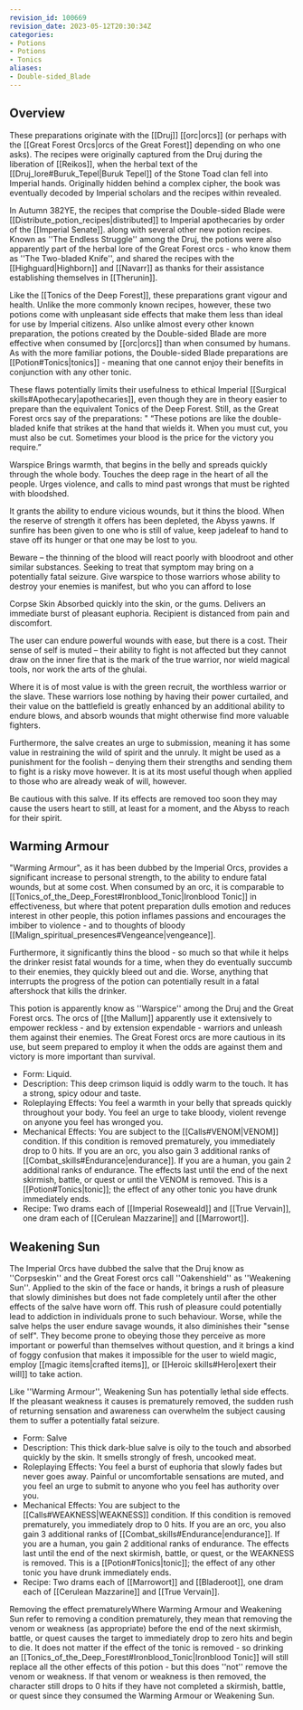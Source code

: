 ```yaml
---
revision_id: 100669
revision_date: 2023-05-12T20:30:34Z
categories:
- Potions
- Potions
- Tonics
aliases:
- Double-sided_Blade
---
```




## Overview
These preparations originate with the [[Druj]] [[orc|orcs]] (or perhaps with the [[Great Forest Orcs|orcs of the Great Forest]] depending on who one asks). The recipes were originally captured from the Druj during the liberation of [[Reikos]], when the herbal text of the [[Druj_lore#Buruk_Tepel|Buruk Tepel]] of the Stone Toad clan fell into Imperial hands. Originally hidden behind a complex cipher, the book was eventually decoded by Imperial scholars and the recipes within revealed.

In Autumn 382YE, the recipes that comprise the Double-sided Blade were [[Distribute_potion_recipes|distributed]] to Imperial apothecaries by order of the [[Imperial Senate]]. along with several other new potion recipes. Known as ''The Endless Struggle'' among the Druj, the potions were also apparently part of the herbal lore of the Great Forest orcs - who know them as ''The Two-bladed Knife'', and shared the recipes with the [[Highguard|Highborn]] and [[Navarr]] as thanks for their assistance establishing themselves in [[Therunin]]. 

Like the [[Tonics of the Deep Forest]], these preparations grant vigour and health. Unlike the more commonly known recipes, however, these two potions come with unpleasant side effects that make them less than ideal for use by Imperial citizens. Also unlike almost every other known preparation, the potions created by the Double-sided Blade are more effective when consumed by [[orc|orcs]] than when consumed by humans. As with the more familiar potions, the Double-sided Blade preparations are [[Potion#Tonics|tonics]] - meaning that one cannot enjoy their benefits in conjunction with any other tonic. 

These flaws potentially limits their usefulness to ethical Imperial [[Surgical skills#Apothecary|apothecaries]], even though they are in theory easier to prepare than the equivalent Tonics of the Deep Forest. Still, as the Great Forest orcs say of the preparations: " “These potions are like the double-bladed knife that strikes at the hand that wields it. When you must cut, you must also be cut. Sometimes your blood is the price for the victory you require.”

Warspice
Brings warmth, that begins in the belly and spreads quickly through the whole body. Touches the deep rage in the heart of all the people. Urges violence, and calls to mind past wrongs that must be righted with bloodshed.

It grants the ability to endure vicious wounds, but it thins the blood. When the reserve of strength it offers has been depleted, the Abyss yawns. If sunfire has been given to one who is still of value, keep jadeleaf to hand to stave off its hunger or that one may be lost to you. 

Beware – the thinning of the blood will react poorly with bloodroot and other similar substances. Seeking to treat that symptom may bring on a potentially fatal seizure. 
Give warspice to those warriors whose ability to destroy your enemies is manifest, but who you can afford to lose

Corpse Skin
Absorbed quickly into the skin, or the gums. Delivers an immediate burst of pleasant euphoria. Recipient is distanced from pain and discomfort.

The user can endure powerful wounds with ease, but there is a cost. Their sense of self is muted – their ability to fight is not affected but they cannot draw on the inner fire that is the mark of the true warrior, nor wield magical tools, nor work the arts of the ghulai.

Where it is of most value is with the green recruit, the worthless warrior or the slave. These warriors lose nothing by having their power curtailed, and their value on the battlefield is greatly enhanced by an additional ability to endure blows, and absorb wounds that might otherwise find more valuable fighters.

Furthermore, the salve creates an urge to submission, meaning it has some value in restraining the wild of spirit and the unruly. It might be used as a punishment for the foolish – denying them their strengths and sending them to fight is a risky move however. It is at its most useful though when applied to those who are already weak of will, however. 

Be cautious with this salve. If its effects are removed too soon they may cause the users heart to still, at least for a moment, and the Abyss to reach for their spirit.

## Warming Armour

"Warming Armour", as it has been dubbed by the Imperial Orcs, provides a significant increase to personal strength, to the ability to endure fatal wounds, but at some cost. When consumed by an orc, it is comparable to [[Tonics_of_the_Deep_Forest#Ironblood_Tonic|Ironblood Tonic]] in effectiveness, but where that potent preparation dulls emotion and reduces interest in other people, this potion inflames passions and encourages the imbiber to violence - and to thoughts of bloody [[Malign_spiritual_presences#Vengeance|vengeance]]. 

Furthermore, it significantly thins the blood - so much so that while it helps the drinker resist fatal wounds for a time, when they do eventually succumb to their enemies, they quickly bleed out and die. Worse, anything that interrupts the progress of the potion can potentially result in a fatal aftershock that kills the drinker.

This potion is apparently know as ''Warspice'' among the Druj and the Great Forest orcs. The orcs of [[the Mallum]] apparently use it extensively to empower reckless - and by extension expendable - warriors and unleash them against their enemies. The Great Forest orcs are more cautious in its use, but seem prepared to employ it when the odds are against them and victory is more important than survival.

* Form: Liquid.
* Description: This deep crimson liquid is oddly warm to the touch. It has a strong, spicy odour and taste.
* Roleplaying Effects: You feel a warmth in your belly that spreads quickly throughout your body. You feel an urge to take bloody, violent revenge on anyone you feel has wronged you.
* Mechanical Effects: You are subject to the [[Calls#VENOM|VENOM]] condition. If this condition is removed prematurely, you immediately drop to 0 hits. If you are an orc, you also gain 3 additional ranks of [[Combat_skills#Endurance|endurance]]. If you are a human, you gain 2 additional ranks of endurance. The effects last until the end of the next skirmish, battle, or quest or until the VENOM is removed. This is a [[Potion#Tonics|tonic]]; the effect of any other tonic you have drunk immediately ends.
* Recipe: Two drams each of [[Imperial Roseweald]] and [[True Vervain]], one dram each of [[Cerulean Mazzarine]] and [[Marrowort]].

## Weakening Sun
The Imperial Orcs have dubbed the salve that the Druj know as ''Corpseskin'' and the Great Forest orcs call ''Oakenshield'' as ''Weakening Sun''. Applied to the skin of the face or hands, it brings a rush of pleasure that slowly diminishes but does not fade completely until after the other effects of the salve have worn off. This rush of pleasure could potentially lead to addiction in individuals prone to such behaviour. Worse, while the salve helps the user endure savage wounds, it also diminishes their "sense of self". They become prone to obeying those they perceive as more important or powerful than themselves without question, and it brings a kind of foggy confusion that makes it impossible for the user to wield magic, employ [[magic items|crafted items]], or [[Heroic skills#Hero|exert their will]] to take action.

Like ''Warming Armour'', Weakening Sun has potentially lethal side effects. If the pleasant weakness it causes is prematurely removed, the sudden rush of returning sensation and awareness can overwhelm the subject causing them to suffer a potentially fatal seizure.

* Form: Salve
* Description: This thick dark-blue salve is oily to the touch and absorbed quickly by the skin. It smells strongly of fresh, uncooked meat.
* Roleplaying Effects: You feel a burst of euphoria that slowly fades but never goes away. Painful or uncomfortable sensations are muted, and you feel an urge to submit to anyone who you feel has authority over you. 
* Mechanical Effects: You are subject to the [[Calls#WEAKNESS|WEAKNESS]] condition. If this condition is removed prematurely, you immediately drop to 0 hits. If you are an orc, you also gain 3 additional ranks of [[Combat_skills#Endurance|endurance]]. If you are a human, you gain 2 additional ranks of endurance. The effects last until the end of the next skirmish, battle, or quest, or the WEAKNESS is removed. This is a [[Potion#Tonics|tonic]]; the effect of any other tonic you have drunk immediately ends.
* Recipe: Two drams each of [[Marrowort]] and [[Bladeroot]], one dram each of [[Cerulean Mazzarine]] and [[True Vervain]].

Removing the effect prematurelyWhere Warming Armour and Weakening Sun refer to removing a condition prematurely, they mean that removing the venom or weakness (as appropriate) before the end of the next skirmish, battle, or quest causes the target to immediately drop to zero hits and begin to die. It does not matter if the effect of the tonic is removed - so drinking an [[Tonics_of_the_Deep_Forest#Ironblood_Tonic|Ironblood Tonic]] will still replace all the other effects of this potion - but this does ''not'' remove the venom or weakness. If that venom or weakness is then removed, the character still drops to 0 hits if they have not completed a skirmish, battle, or quest since they consumed the Warming Armour or Weakening Sun.


